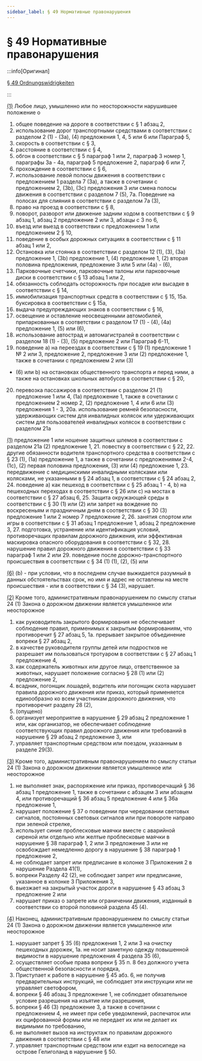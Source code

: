 ```yaml
---
sidebar_label: § 49 Нормативные правонарушения
---
```


# § 49 Нормативные правонарушения

:::info[Оригинал]

[§ 49 Ordnungswidrigkeiten](https://www.gesetze-im-internet.de/stvo_2013/__49.html)

:::


<span id="1">[(1)](#1)</span> Любое лицо, умышленно или по неосторожности нарушившее положение о
1. общее поведение на дороге в соответствии с § 1 абзац 2,
2. использование дорог транспортными средствами в соответствии с разделом 2 (1) - (3a), (4)
предложения 1, 4, 5 или 6 или
Параграф 5,
3. скорость в соответствии с § 3,
4. расстояние в соответствии с § 4,
5. обгон в соответствии с § 5 параграф 1 или 2, параграф 3 номер 1, параграфы 3a - 4a, параграф 5
предложение 2, параграф 6
или 7,
6. прохождение в соответствии с § 6,
7. использование левой полосы движения в соответствии с предложением 1 раздела 7 (3a), а
также в сочетании с предложением 2, (3b), (3c) предложения 3 или смена полосы движения в
соответствии с разделом 7 (5),
7a. Поведение на полосах для слияния в соответствии с разделом 7a (3),
8. право на проезд в соответствии с § 8,
9. поворот, разворот или движение задним ходом в соответствии с § 9 абзац 1, абзац 2 предложение
2 или 3, абзацы с 3 по 6,
10. въезд или выезд в соответствии с предложением 1 или предложением 2 § 10,
11. поведение в особых дорожных ситуациях в соответствии с § 11 абзац 1 или 2,
12. Остановка или стоянка в соответствии с разделом 12 (1), (3), (3a) предложение 1, (3b)
предложение 1, (4) предложение 1, (2) вторая половина предложения, предложение 3 или
5 или (4a) - (6),
13. Парковочные счетчики, парковочные талоны или парковочные диски в соответствии с § 13 абзац 1
или 2,
14. обязанность соблюдать осторожность при посадке или высадке в соответствии с § 14,
15. иммобилизация транспортных средств в
соответствии с § 15, 15a. буксировка в
соответствии с § 15a,
16. выдача предупреждающих знаков в соответствии с § 16,
17. освещение и оставление неосвещенными автомобилей, припаркованных в соответствии с
разделом 17 (1) - (4), (4a) предложение 1, (5) или (6),
18. использование автострад и автомагистралей в соответствии с разделом 18 (1) - (3), (5)
предложение 2 или
Параграф 6-11,
19. поведение
a) на переездах в соответствии с § 19 (1) предложение 1 № 2 или 3, предложение 2,
предложение 3 или (2) предложение 1, также в сочетании с предложением 2 или (3)
- (6) или
b) на остановках общественного транспорта и перед ними, а также на остановках школьных
автобусов в соответствии с § 20,
20. перевозка пассажиров в соответствии с разделом 21 (1) предложение 1 или 4, (1a)
предложение 1, также в сочетании с предложением 2 номер 2, (2) предложение 1, 4 или 6
или (3) предложения 1 - 3,
20a. использование ремней безопасности, удерживающих систем для инвалидных колясок или
удерживающих систем для пользователей инвалидных колясок в соответствии с разделом 21a


<span id="1">[(1)](#1)</span> предложение 1 или ношение защитных шлемов в соответствии с разделом 21a (2)
предложение 1,
21. повестку в соответствии с § 22,
22. другие обязанности водителя транспортного средства в соответствии с § 23 (1), (1a)
предложение 1, а также в сочетании с предложениями 2-4, (1c), (2) первая половина
предложения, (3) или (4) предложение 1,
23. передвижение с медицинскими инвалидными колясками или колясками, не указанными в § 24
абзац 1, в соответствии с § 24 абзац 2,
24. поведение
a) как пешеход в соответствии с § 25 абзац 1 - 4,
b) на пешеходных переходах в соответствии с § 26 или
c) на мостах в соответствии с § 27 абзац 6,
25. Защита окружающей среды в соответствии с § 30 (1) или (2) или запрет на вождение по
воскресеньям и праздничным дням в соответствии с § 30 (3) предложение 1 или 2 номер 7
предложение 2,
26. занятия спортом или игры в соответствии с § 31 абзац 1 предложение 1, абзац 2 предложение 3,
27. подготовка, устранение или идентификация условий, противоречащих правилам дорожного
движения, или эффективная маскировка опасного оборудования в соответствии с § 32,
28. нарушение правил дорожного движения в соответствии с § 33 параграф 1 или 2 или
29. поведение после дорожно-транспортного происшествия в соответствии с § 34 (1) (1), (2), (5) или


<span id="6">[(6)](#6)</span> (b) - при условии, что в последнем случае выжидается разумный в данных обстоятельствах
срок, но имя и адрес не оставлены на месте происшествия - или в соответствии с § 34 (3),
нарушает.


<span id="2">[(2)](#2)</span> Кроме того, административным правонарушением по смыслу статьи 24 (1) Закона о дорожном
движении является умышленное или неосторожное
1. как руководитель закрытого формирования не обеспечивает соблюдение правил,
применимых к закрытым формированиям, что противоречит § 27 абзац 5,
1a. прерывает закрытое объединение вопреки § 27 абзац 2,
2. в качестве руководителя группы детей или подростков не разрешает им пользоваться
тротуаром в соответствии с § 27 абзац 1 предложение 4,
3. как содержатель животных или другое лицо, ответственное за животных, нарушает
положение согласно § 28 (1) или (2) предложение 2,
4. всадник, погонщик лошадей, водитель или погонщик скота нарушает правила дорожного
движения или приказ, который применяется единообразно ко всем участникам дорожного
движения, что противоречит разделу 28 (2),
5. (опущено)
6. организует мероприятие в нарушение § 29 абзац 2 предложение 1 или, как организатор, не
обеспечивает соблюдение соответствующих правил дорожного движения или требований в
нарушение § 29 абзац 2 предложение 3, или
7. управляет транспортным средством или поездом, указанным в разделе 29(3).


<span id="3">[(3)](#3)</span> Кроме того, административным правонарушением по смыслу статьи 24 (1) Закона о дорожном
движении является умышленное или неосторожное
1. не выполняет знак, распоряжение или приказ, противоречащий § 36 абзац 1 предложение 1,
также в сочетании с абзацем 3 или абзацем 4, или противоречащий § 36 абзац 5 предложение 4
или § 36a предложение 1,
2. нарушает положение § 37 о поведении при чередовании световых сигналов, постоянных
световых сигналов или при повороте направо при зеленой стрелке,
3. использует синие проблесковые маячки вместе с аварийной сиреной или отдельно или желтые
проблесковые маячки в нарушение § 38 параграф 1, 2 или 3 предложение 3 или не освобождает
немедленно дорогу в нарушение § 38 параграф 1 предложение 2,
4. не соблюдает запрет или предписание в колонке 3 Приложения 2 в нарушение Раздела 41(1),
5. вопреки Разделу 42 (2), не соблюдает запрет или предписание, указанное в колонке 3
Приложения 3,
6. выезжает на закрытый участок дороги в нарушение § 43 абзац 3 предложение 2 или
7. нарушает приказ о запрете или ограничении движения, изданный в соответствии со второй
половиной раздела 45 (4).


<span id="4">[(4)](#4)</span> Наконец, административным правонарушением по смыслу статьи 24 (1) Закона о дорожном
движении является умышленное или неосторожное
1. нарушает запрет § 35 (6) предложения 1, 2 или 3 на очистку пешеходных дорожек, 1a.
не носит заметную одежду повышенной видимости в нарушение предложения 4 раздела
35 (6),
2. осуществляет особые права вопреки § 35 п. 8 без должного учета общественной безопасности и
порядка,
3. Приступает к работе в нарушение § 45 абз. 6, не получив предварительных инструкций, не
соблюдает эти инструкции или не управляет светофором,
4. вопреки § 46 абзац 3 предложение 1, не соблюдает обязательное условие разрешения на
изъятие или разрешения,
5. вопреки § 46 (3) предложение 3, а также в сочетании с предложением 4, не имеет при себе
уведомлений, распечаток или их оцифрованной формы или не передает их или не делает их
видимыми по требованию,
6. не выполняет вызов на инструктаж по правилам дорожного движения в соответствии с § 48 или
7. управляет транспортным средством или ездит на велосипеде на острове Гелиголанд в нарушение § 50.
